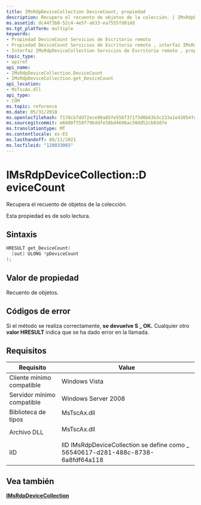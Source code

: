 ```yaml
---
title: IMsRdpDeviceCollection DeviceCount, propiedad
description: Recupera el recuento de objetos de la colección. | IMsRdpDeviceCollection DeviceCount, propiedad
ms.assetid: dc44f3b8-52c4-4e5f-a633-ea7555fd01dd
ms.tgt_platform: multiple
keywords:
- Propiedad DeviceCount Servicios de Escritorio remoto
- Propiedad DeviceCount Servicios de Escritorio remoto , interfaz IMsRdpDeviceCollection
- Interfaz IMsRdpDeviceCollection Servicios de Escritorio remoto , propiedad DeviceCount
topic_type:
- apiref
api_name:
- IMsRdpDeviceCollection.DeviceCount
- IMsRdpDeviceCollection.get_DeviceCount
api_location:
- MsTscAx.dll
api_type:
- COM
ms.topic: reference
ms.date: 05/31/2018
ms.openlocfilehash: f178cb7dd72ece90a85fe558f371f3d0b63b3c233a1e43054fe4f72f09850003
ms.sourcegitcommit: e6600f550f79bddfe58bd4696ac50dd52cb03d7e
ms.translationtype: MT
ms.contentlocale: es-ES
ms.lasthandoff: 08/11/2021
ms.locfileid: "120033065"
---
```

# <a name="imsrdpdevicecollectiondevicecount-property"></a>IMsRdpDeviceCollection::D eviceCount

Recupera el recuento de objetos de la colección.

Esta propiedad es de solo lectura.

## <a name="syntax"></a>Sintaxis


```C++
HRESULT get_DeviceCount(
  [out] ULONG *pDeviceCount
);
```



## <a name="property-value"></a>Valor de propiedad

Recuento de objetos.

## <a name="error-codes"></a>Códigos de error

Si el método se realiza correctamente, **se devuelve S \_ OK.** Cualquier otro **valor HRESULT** indica que se ha dado error en la llamada.

## <a name="requirements"></a>Requisitos



| Requisito | Value |
|-------------------------------------|-------------------------------------------------------------------------------------------|
| Cliente mínimo compatible<br/> | Windows Vista<br/>                                                                  |
| Servidor mínimo compatible<br/> | Windows Server 2008<br/>                                                            |
| Biblioteca de tipos<br/>             | <dl> <dt>MsTscAx.dll</dt> </dl>    |
| Archivo DLL<br/>                      | <dl> <dt>MsTscAx.dll</dt> </dl>    |
| IID<br/>                      | IID IMsRdpDeviceCollection se define como \_ 56540617-d281-488c-8738-6a8fdf64a118<br/> |



## <a name="see-also"></a>Vea también

<dl> <dt>

[**IMsRdpDeviceCollection**](imsrdpdevicecollection.md)
</dt> </dl>

 

 





